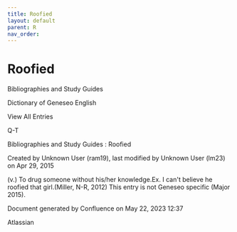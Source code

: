 ```yaml
---
title: Roofied
layout: default
parent: R
nav_order:
---
```


# Roofied

Bibliographies and Study Guides

Dictionary of Geneseo English

View All Entries

Q-T

Bibliographies and Study Guides : Roofied

Created by  Unknown User (ram19), last modified by  Unknown User (lm23) on Apr 29, 2015

(v.) To drug someone without his/her knowledge.Ex. I can't believe he roofied that girl.(Miller, N-R, 2012) This entry is not Geneseo specific (Major 2015).

Document generated by Confluence on May 22, 2023 12:37

Atlassian
